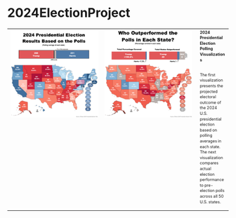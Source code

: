 # 2024ElectionProject

<table style="table-layout: fixed; width: 100%;">
  <tr>
    <!-- Image 1 -->
    <td style="width: 42.5%;" align="center" valign="top">
      <img src="2024ElectionProject_P1.png" style="max-height: 300px; width: auto;" />
    </td>
    <!-- Image 2 -->
    <td style="width: 42.5%;" align="center" valign="top">
      <img src="2024ElectionProject_P2.png" style="max-height: 300px; width: auto;" />
    </td>
    <!-- Text Column -->
    <td style="width: 15%; padding-left: 10px; overflow: hidden; word-break: break-word;" align="left" valign="top">
      <div style="font-size: 9px; line-height: 1.4;">
        <strong>2024 Presidential Election Polling Visualizations</strong>
        <br><br>
        <p>
          The first visualization presents the projected electoral outcome of the 2024 U.S. presidential election based on polling averages in each state. The next visualization compares actual election performance to pre-election polls across all 50 U.S. states.
        </p>
      </div>
    </td>
  </tr>
</table>


